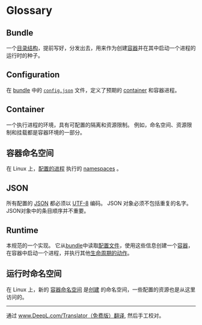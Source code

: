 # <a name=" glossary" />Glossary

## <a name=" glossaryBundle" />Bundle

一个[目录结构](bundle.md)，提前写好，分发出去，用来作为创建[容器](#container)并在其中启动一个进程的运行时的种子。

## <a name=" glossaryConfiguration" />Configuration

在 [bundle](#bundle) 中的 [`config.json`](config.md) 文件，定义了预期的 [container](#container) 和容器进程。

## <a name=" glossaryContainer" />Container

一个执行进程的环境，具有可配置的隔离和资源限制。
例如，命名空间、资源限制和挂载都是容器环境的一部分。

## <a name=" glossaryContainerNamespace" /> 容器命名空间

在 Linux 上，[配置的进程](config.md#process) 执行的 [namespaces][namespaces.7] 。

## <a name=" glossaryJson" />JSON

所有配置的 [JSON][] 都必须以 [UTF-8][] 编码。
JSON 对象必须不包括重复的名字。
JSON对象中的条目顺序并不重要。

## <a name=" glossaryRuntime" />Runtime

本规范的一个实现。
它从[bundle](#bundle)中读取[配置文件](#configuration)，使用这些信息创建一个[容器](#container)，在容器中启动一个进程，并执行其他[生命周期的动作](runtime.md)。

## <a name=" glossaryRuntimeNamespace" />运行时命名空间

在 Linux 上，新的 [容器命名空间](#container-namespace) 是[创建](config-linux.md#namespaces) 的命名空间，一些配置的资源也是从这里访问的。

[JSON]: https://tools.ietf.org/html/rfc8259
[UTF-8]: http://www.unicode.org/versions/Unicode8.0.0/ch03.pdf

[namespaces.7]: http://man7.org/linux/man-pages/man7/namespaces.7.html

---

通过 www.DeepL.com/Translator（免费版）翻译, 然后手工校对。